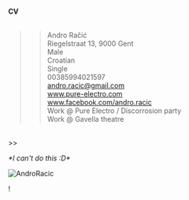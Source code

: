 

**CV** <br><br>
>> Andro Račić<br>
>> Riegelstraat 13, 9000 Gent<br>
>>Male<br>
>>Croatian<br>
>>Single<br>
>>00385994021597<br>
>>andro.racic@gmail.com<br>
>>www.pure-electro.com<br>
>>www.facebook.com/andro.racic<br>
>>Work @ Pure Electro / Discorrosion party<br>
>>Work @ Gavella theatre<br>
<br>
>>

_\*I can't do this :D\*_

![AndroRacic](http://www.dm2-web.com/t12/img/androprofil.jpg "Andro Racic")

\!


